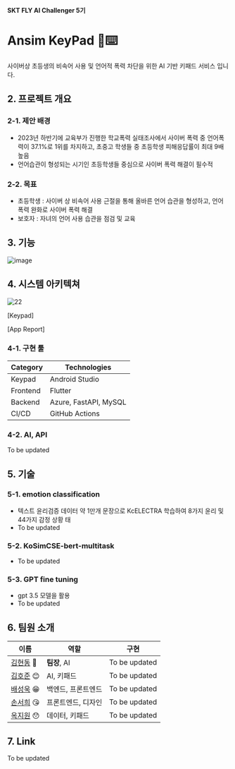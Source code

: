 **SKT FLY AI Challenger 5기**

# Ansim KeyPad 👋⌨️
사이버상 초등생의 비속어 사용 및 언어적 폭력 차단을 위한 AI 기반 키패드 서비스 입니다.

## 2. 프로젝트 개요
### 2-1. 제안 배경
- 2023년 하반기에 교육부가 진행한 학교폭력 실태조사에서 사이버 폭력 중 언어폭력이 37.1%로 1위를 차지하고, 초중고 학생들 중 초등학생 피해응답률이 최대 9배 높음 
- 언어습관이 형성되는 시기인 초등학생들 중심으로 사이버 폭력 해결이 필수적

### 2-2. 목표
- 초등학생 : 사이버 상 비속어 사용 근절을 통해 올바른 언어 습관을 형성하고, 언어 폭력 완화로 사이버 폭력 해결
- 보호자 : 자녀의 언어 사용 습관을 점검 및 교육

## 3. 기능
![image](https://github.com/user-attachments/assets/289e46d5-7fd1-466a-8951-d443ec2282a7)

## 4. 시스템 아키텍쳐
![22](https://github.com/user-attachments/assets/655f243a-7d4b-46d1-8ea5-f331839a4dcc)


[Keypad]

[App Report]

### 4-1. 구현 툴

| Category  | Technologies                                        |
|-----------|-----------------------------------------------------|
| Keypad    | Android Studio                                      |
| Frontend  | Flutter                                             |
| Backend   | Azure, FastAPI, MySQL                               |
| CI/CD     | GitHub Actions                                      |


### 4-2. AI, API

To be updated

<!--
| Category                 | Technologies/Services                              |
|--------------------------|----------------------------------------------------|
| Emotion AI               | KoBert emotion predict                             |
| Vision AI & Rendering    | Animated drawings                                  |
| Chat AI                  | GPT 3.5-turbo + finetuning                         |
| APIs                     | NAVER CLOVA voice, NAVER speech, Midjourney API    |
-->

## 5. 기술
### 5-1. emotion classification
- 텍스트 윤리검증 데이터 약 1만개 문장으로 KcELECTRA 학습하여 8가지 윤리 및 44가지 감정 상황 태
- To be updated

### 5-2. KoSimCSE-bert-multitask 
- To be updated

### 5-3. GPT fine tuning
- gpt 3.5 모델을 활용
- To be updated
  

## 6. 팀원 소개

| 이름   | 역할                                       | 구현                                       |
| ------ | ------------------------------------------ | ------------------------------------------ |
| [김현동](https://github.com/miffDONG) 🤨 | **팀장**, AI    | To be updated |
| [김호준](https://github.com/Hxjxxn95) 😊 | AI, 키패드 | To be updated |
| [배성욱](https://github.com/uksungbae) 😁 | 백엔드, 프론트엔드                     | To be updated |
| [손서희](https://github.com/sh1257) 😘 | 프론트엔드, 디자인               | To be updated |
| [옥지원](https://github.com/JiWonOck) 😯 | 데이터, 키패드             | To be updated |


## 7. Link
To be updated
